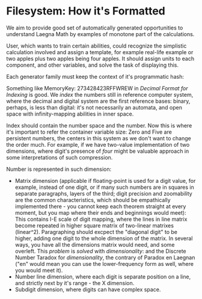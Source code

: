# Filesystem: How it's Formatted

We aim to provide good set of automatically generated opportunities to understand Laegna Math by examples of monotone part of the calculations.

User, which wants to train certain abilities, could recognize the simplistic calculation involved and assign a template, for example real-life example or two apples plus two apples being four apples. It should assign units to each component, and other variables, and solve the task of displaying this.

Each generator family must keep the context of it's programmatic hash:

Something like MemoryKey: 273428423RFFWREW in _Decimal Format for Indexing_ is good. We _index_ the numbers still in reference computer system, where the decimal and digital system are the first reference bases: binary, perhaps, is less than digital: it's not necessarily an automata, and open space with infinity-mapping abilities in inner space.

Index should contain the number space and the number. Now this is where it's important to refer the container variable size: Zero and Five are persistent numbers, the centers in this system as we don't want to change the order much. For example, if we have two-value implementation of two dimensions, where digit's presence of _four_ might be valuable approach in some interpretations of such compression.

Number is represented in such dimension:
* Matrix dimension (applicable if floating-point is used for a digit value, for example, instead of one digit, or if many such numbers are in squares in separate paragraphs, layers of the third; digit precision and zoomability are the common characteristics, which should be empathically implemented there - you cannot keep each theorem straight at every moment, but you map where their ends and beginnings would meet): This contains I-E scale of digit mapping, where the lines in line matrix become repeated in higher square matrix of two-linear matrixes (linear^2). Paragraphing should excpect the "diagonal digit" to be higher, adding one digit to the whole dimension of the matrix. In several ways, you have all the dimensions matrix would need, and some overleft. This _problem_ is _solved_ with _dimensionality_: and the Discrete Number Taradox for _dimensionality_, the contrary of Paradox en Laegnan ("en" would mean you can use the lower-frequency form as well, where you would meet it).
* Number line dimension, where each digit is separate position on a line, and strictly next by it's range - the X dimension.
* Subdigit dimension, where digits can have complex space.